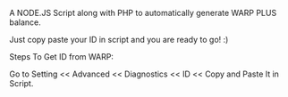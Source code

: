 A NODE.JS Script along with PHP to automatically generate WARP PLUS balance.

Just copy paste your ID in script and you are ready to go! :)

Steps To Get ID from WARP:

Go to Setting << Advanced << Diagnostics << ID << Copy and Paste It in Script.

